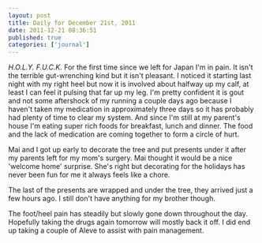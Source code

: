 ```yaml
---
layout: post
title: Daily for December 21st, 2011
date: 2011-12-21 08:36:51
published: true
categories: ['journal']
---
```


*H.O.L.Y. F.U.C.K.* For the first time since we left for Japan I'm in pain. It isn't the terrible gut-wrenching kind but it isn't pleasant. I noticed it starting last night with my right heel but  now it is involved about halfway up my calf, at least I can feel it pulsing that far up my leg. I'm pretty confident it is gout and not some aftershock of my running a couple days ago because I haven't taken my medication in approximately three days so it has probably had plenty of time to clear my system. And since I'm still at my parent's house I'm eating super rich foods for breakfast, lunch and dinner. The food and the lack of medication are coming together to form a circle of hurt.

Mai and I got up early to decorate the tree and put presents under it after my parents left for my mom's surgery. Mai thought it would be a nice 'welcome home' surprise. She's right but decorating for the holidays has never been fun for me it always feels like a chore.

The last of the presents are wrapped and under the tree, they arrived just a few hours ago. I still don't have anything for my brother though.

The foot/heel pain has steadily but slowly gone down throughout the day. Hopefully taking the drugs again tomorrow will mostly back it off. I did end up taking a couple of Aleve to assist with pain management.